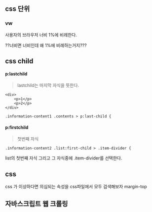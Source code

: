 ## css 단위

### vw
사용자의 브라우저 너비 1%에 비례한다.

??너비면 너비인데 왜 1%에 비례하는거지???


## css child


#### p:lastchild 
> lastchild는 마지막 자식을 뜻한다.

```
<div>
	<p>1</p>
	<p>2</p>
</div>
```

```
.information-content1 .contents > p:last-child {
```

#### p:firstchild
> 첫번째 자식

```
.information-content2 .list:first-child > .item-divider {

```
list의 첫번쨰 자식
그리고 그 자식중에 .item-divider를 선택한다.


## css
css 가 이상하다면 의심되는 속성을 css파일에서 모두 검색해보자
margin-top

## 	자바스크립트 웹 크롤링